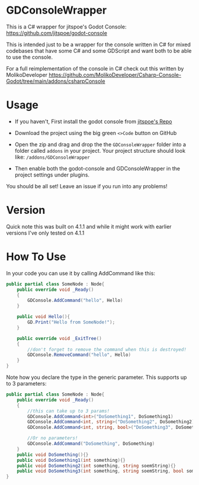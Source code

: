 # GDConsoleWrapper
This is a C# wrapper for jitspoe's Godot Console: 
https://github.com/jitspoe/godot-console

This is intended just to be a wrapper for the console written in C# for mixed codebases that
have some C# and some GDScript and want both to be able to use the console. 

For a full reimplementation of the console in C# check out this written by MolikoDeveloper
https://github.com/MolikoDeveloper/Csharp-Console-Godot/tree/main/addons/csharpConsole

# Usage
* If you haven't, First install the godot console from [jitspoe's Repo](https://github.com/jitspoe/godot-console)

* Download the project using the big green `<>Code` button on GitHub

* Open the zip and drag and drop the the `GDConsoleWrapper` folder into a folder called `addons` in your project. Your project structure should look like: `/addons/GDConsoleWrapper` 

* Then enable both the godot-console and GDConsoleWrapper in the project settings under plugins.

You should be all set! Leave an issue if you run into any problems!

# Version
Quick note this was built on 4.1.1 and while it might work with earlier versions I've only tested on 4.1.1

# How To Use
In your code you can use it by calling AddCommand like this:
```cs
public partial class SomeNode : Node{
    public override void _Ready()
    {
        GDConsole.AddCommand("hello", Hello)
    }

    public void Hello(){
        GD.Print("Hello from SomeNode!");
    }

    public override void _ExitTree()
    {
        //don't forget to remove the command when this is destroyed!
        GDConsole.RemoveCommand("hello", Hello)
    }
}
```
Note how you declare the type in the generic parameter. This supports up to 3 parameters:
```cs
public partial class SomeNode : Node{
    public override void _Ready()
    {
        //this can take up to 3 params! 
        GDConsole.AddCommand<int>("DoSomething1", DoSomething1)
        GDConsole.AddCommand<int, string>("DoSomething2", DoSomething2)
        GDConsole.AddCommand<int, string, bool>("DoSomething3", DoSomething3)

        //Or no parameters!
        GDConsole.AddCommand("DoSomething", DoSomething)
    }
    public void DoSomething(){}
    public void DoSomething1(int something){}
    public void DoSomething2(int something, string soemString){}
    public void DoSomething3(int something, string soemString, bool someBool){}
}
```
